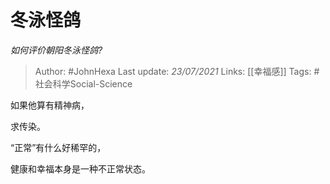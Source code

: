# 冬泳怪鸽
*如何评价朝阳冬泳怪鸽?*

> Author: #JohnHexa
Last update: *23/07/2021* 
Links: [[幸福感]]
Tags: #社会科学Social-Science 

 
如果他算有精神病，

求传染。

  


“正常”有什么好稀罕的，

健康和幸福本身是一种不正常状态。



